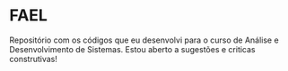 # FAEL
Repositório com os códigos que eu desenvolvi para o curso de Análise e Desenvolvimento de Sistemas.
Estou aberto a sugestões e criticas construtivas!
